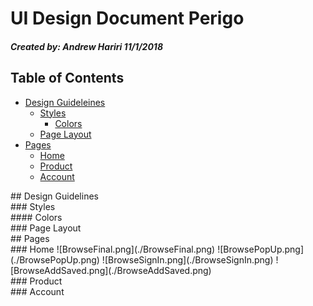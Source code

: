 # UI Design Document Perigo
##### Created by: Andrew Hariri 11/1/2018


## Table of Contents
-   [Design Guideleines](#dg)
    -   [Styles](#styles)
        -   [Colors](#colors)
    -   [Page Layout](#flexbox)
-   [Pages](#pages)
    -   [Home](#home)
    -   [Product](#product)
    -   [Account](#account)


<div id='dg'></div>
## Design Guidelines


<div id='styles'></div>
### Styles




<div id='colors' />
#### Colors




<div id='flexbox' />
### Page Layout


<div id='pages' />
## Pages


<div id='home' />
### Home
![BrowseFinal.png](./BrowseFinal.png)
![BrowsePopUp.png](./BrowsePopUp.png)
![BrowseSignIn.png](./BrowseSignIn.png)
![BrowseAddSaved.png](./BrowseAddSaved.png)


<div id='product' />
### Product


<div id='account' />
### Account
